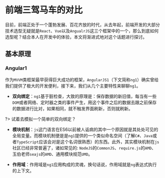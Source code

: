 # 前端三驾马车的对比

目前，前端正处于一个蓬勃发展、百花齐放的时代，从去年起，前端开发的大部分技术选型无疑就是`React`、`Vue`以及`AngualrJS`这三个框架中的一个，那么到底如何选型呢？结合本人在开发中的体验，本文将渐进式地对这个话题进行探讨。

## 基本原理

### Angular1

作为`MVVM`类框架最早获得巨大成功的框架，`AngularJS1`（下文简称`ng1`）确实曾给我们提供了极大的开发便利，接下来，我们从几个主要特性来聊聊`ng1`。

- **双向绑定**：`ng1`基于脏检查，大致的原理是：保存数据的新旧值，每当有一些`DOM`或者网络、定时器之类的事件产生，用这个事件之后的数据去跟之前保存的数据进行比对，如果相同，就不触发界面刷新，否则就刷新。

?> 试着去模拟一个简单的双向绑定？

- **模块机制**：`js`这门语言在ES6以前被人诟病的其中一个原因就是其处处可见的全局变量。而模块机制便是是`ng1`提供的一个类似命名空间（了解`C#`、`Java`或者`TypeScript`应该会对是这个名词很熟悉）的东西。此外，其实模块机制在`js`社区已经非常普遍了，诸如常见的: `NodeJS`的`CommonJS`、`require.js`的`AMD`、玉伯老师`seajs`的`AMD`、通用模块规范`UMD`。

- **作用域**：作用域是`ng1`应用构成的灵魂，换句话说，作用域就是`ng`表达式执行的上下文。

